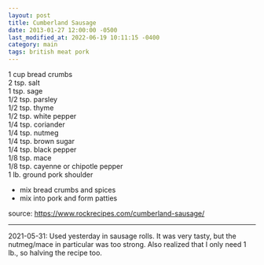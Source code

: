 ```yaml
---
layout: post
title: Cumberland Sausage
date: 2013-01-27 12:00:00 -0500
last_modified_at: 2022-06-19 10:11:15 -0400
category: main
tags: british meat pork
---
```

1 cup bread crumbs  
2 tsp. salt    
1 tsp. sage  
1/2 tsp. parsley  
1/2 tsp. thyme  
1/2 tsp. white pepper  
1/4 tsp. coriander  
1/4 tsp. nutmeg  
1/4 tsp. brown sugar  
1/4 tsp. black pepper  
1/8 tsp. mace  
1/8 tsp. cayenne or chipotle pepper  
1 lb. ground pork shoulder  

* mix bread crumbs and spices
* mix into pork and form patties

source: <https://www.rockrecipes.com/cumberland-sausage/>

---

2021-05-31: Used yesterday in sausage rolls. It was very tasty, but the nutmeg/mace
in particular was too strong. Also realized that I only need 1 lb., so halving the
recipe too.
